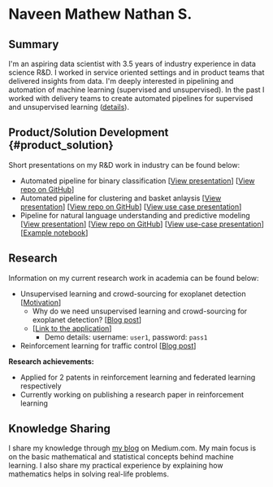 # Naveen Mathew Nathan S.

## Summary

I'm an aspiring data scientist with 3.5 years of industry experience in data science R&D. I worked in service oriented settings and in product teams that delivered insights from data. I'm deeply interested in pipelining and automation of machine learning (supervised and unsupervised). In the past I worked with delivery teams to create automated pipelines for supervised and unsupervised learning ([details](#product_solution)).

## Product/Solution Development {#product_solution}

Short presentations on my R&D work in industry can be found below:

- Automated pipeline for binary classification [[View presentation](supervised_slides.html)] [[View repo on GitHub](https://github.com/SNaveenMathew/EnsembleModel)]
- Automated pipeline for clustering and basket anlaysis [[View presentation](unsupervised_slides.html)] [[View repo on GitHub](https://github.com/SNaveenMathew/AutomatedClustering)] [[View use case presentation](unsupervised_use_case.html)]
- Pipeline for natural language understanding and predictive modeling [[View presentation](text_classification_presentation.html)] [[View repo on GitHub](https://github.com/SNaveenMathew/TextMining)] [[View use-case presentation](text_classification_use_case.html)][[Example notebook](https://github.com/SNaveenMathew/TextMining/blob/master/main.ipynb)]

## Research

Information on my current research work in academia can be found below:

- Unsupervised learning and crowd-sourcing for exoplanet detection [[Motivation](https://snaveenmathew.github.io/Unsupervised-Exoplanet/)]
    - Why do we need unsupervised learning and crowd-sourcing   for exoplanet detection? [[Blog post](https://medium.com/@pg13s_nathan/unsupervised-learning-in-astronomy-for-exoplanet-candidate-identification-997f3f958dae)]
    - [[Link to the application](https://snaveenmathew.shinyapps.io/unsupervised_exoplanet/)]
        - Demo details: username: `user1`, password: `pass1`
- Reinforcement learning for traffic control [[Blog post](https://medium.com/@pg13s_nathan/lessons-from-my-internship-and-immediate-aftermath-40edacfa0b85)]

**Research achievements:**

- Applied for 2 patents in reinforcement learning and federated learning respectively
- Currently working on publishing a research paper in reinforcement learning

## Knowledge Sharing

I share my knowledge through [my blog](https://medium.com/@pg13s_nathan/) on Medium.com. My main focus is on the basic mathematical and statistical concepts behind machine learning. I also share my practical experience by explaining how mathematics helps in solving real-life problems.